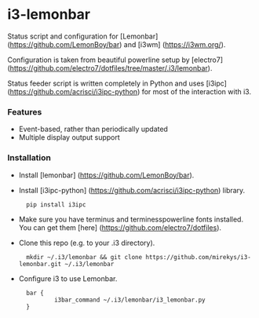 # i3-lemonbar

Status script and configuration for [Lemonbar] (https://github.com/LemonBoy/bar) and [i3wm] (https://i3wm.org/).

Configuration is taken from beautiful powerline setup by [electro7] (https://github.com/electro7/dotfiles/tree/master/.i3/lemonbar).

Status feeder script is written completely in Python and uses [i3ipc] (https://github.com/acrisci/i3ipc-python) for most of the interaction with i3.

### Features

* Event-based, rather than periodically updated
* Multiple display output support

### Installation

* Install [lemonbar] (https://github.com/LemonBoy/bar).
* Install [i3ipc-python] (https://github.com/acrisci/i3ipc-python) library.
        
        pip install i3ipc

* Make sure you have terminus and terminesspowerline fonts installed. You can get them [here] (https://github.com/electro7/dotfiles).
* Clone this repo (e.g. to your .i3 directory).

        mkdir ~/.i3/lemonbar && git clone https://github.com/mirekys/i3-lemonbar.git ~/.i3/lemonbar

* Configure i3 to use Lemonbar.

        bar {
                i3bar_command ~/.i3/lemonbar/i3_lemonbar.py
        }


